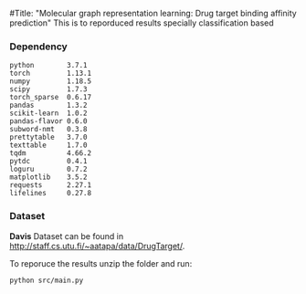 #Title: "Molecular graph representation learning: Drug target binding affinity prediction"
This is to reporduced results specially classification based
### Dependency

```
python        3.7.1
torch         1.13.1
numpy         1.18.5
scipy         1.7.3
torch_sparse  0.6.17
pandas        1.3.2
scikit-learn  1.0.2
pandas-flavor 0.6.0
subword-nmt   0.3.8
prettytable   3.7.0
texttable     1.7.0
tqdm          4.66.2
pytdc         0.4.1
loguru        0.7.2
matplotlib    3.5.2
requests      2.27.1
lifelines	  0.27.8
```


### Dataset

**Davis** Dataset can be found in http://staff.cs.utu.fi/~aatapa/data/DrugTarget/.

To reporuce the results unzip the folder and run:
```
python src/main.py
```
